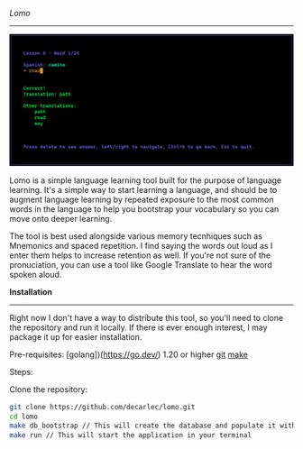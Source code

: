 *Lomo*
___

![Lomo App](assets/example.png "Lomo screenshot")

Lomo is a simple language learning tool built for the purpose of language learning. It's a simple way to start learning a language, and should be to augment language learning by repeated exposure to the most common words in the language to help you bootstrap your vocabulary so you can move onto deeper learning. 

The tool is best used alongside various memory tecnhiques such as Mnemonics and spaced repetition. I find saying the words out loud as I enter them helps to increase retention as well. If you're not sure of the pronuciation, you can use a tool like Google Translate to hear the word spoken aloud.

**Installation**
_____

Right now I don't have a way to distribute this tool, so you'll need to clone the repository and run it locally.
If there is ever enough interest, I may package it up for easier installation.


Pre-requisites:
[golang])(https://go.dev/) 1.20 or higher
[git](https://git-scm.com/downloads)
[make](https://www.gnu.org/software/make/)

Steps:

Clone the repository:
```bash
git clone https://github.com/decarlec/lomo.git
cd lomo
make db_bootstrap // This will create the database and populate it with some initial data
make run // This will start the application in your terminal

```
